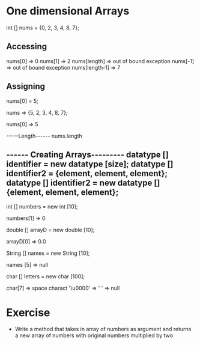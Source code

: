 # One dimensional Arrays

int [] nums = {0, 2, 3, 4, 8, 7};
## Accessing 
nums[0] => 0
nums[1] => 2
nums[length] => out of bound exception
nums[-1] => out of bound exception
nums[length-1] => 7
## Assigning 
nums[0] = 5;

nums => {5, 2, 3, 4, 8, 7};

nums[0] => 5

-----Length------
nums.length

------ Creating Arrays---------
datatype []  identifier =  new datatype [size];
datatype []  identifier2 = {element, element, element};
datatype []  identifier2 = new datatype [] {element, element, element};
-------------
int [] numbers = new int [10];

numbers[1] => 0

double [] arrayD = new double [10];

arrayD[0] => 0.0 

String []  names = new String [10];

names [5] => null

char [] letters = new char [100];

char[7] => space charact '\u0000' => ' ' => null

# Exercise
* Write a method that takes in array of numbers as argument and returns a new array of numbers with original numbers multiplied by two 
 

